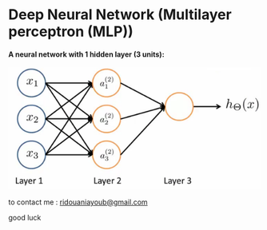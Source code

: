 # Deep Neural Network (Multilayer perceptron (MLP))

#### A neural network with 1 hidden layer (3 units): 
![MLP](https://raw.githubusercontent.com/ayoubridouani/MLP_from_scratch/2159d4c6586e4a321779df00aa677547f548334d/NN.png "MLP")


to contact me : ridouaniayoub@gmail.com

good luck
